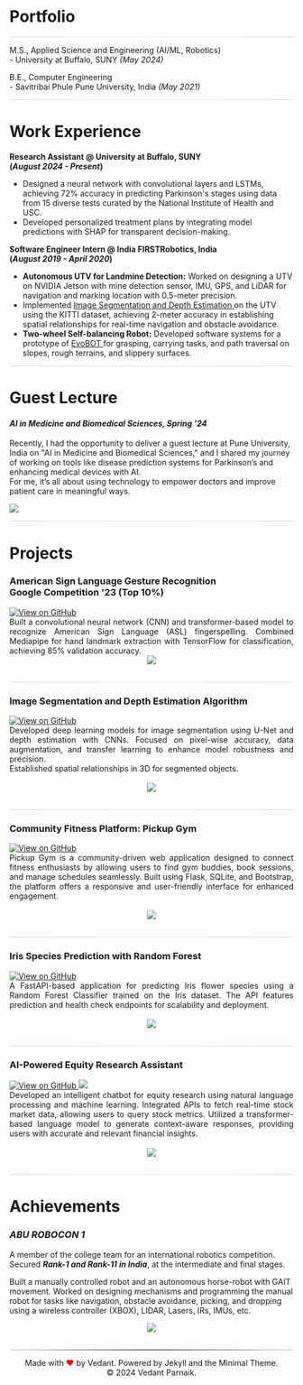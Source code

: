 # Portfolio

<hr style="border: 0; height: 1.1px; background: linear-gradient(to right, #d6d6d6, #e8e8e8, #d6d6d6);">

M.S., Applied Science and Engineering (AI/ML, Robotics) <br>- University at Buffalo, SUNY  _(May 2024)_ <br>

B.E., Computer Engineering <br>- Savitribai Phule Pune University, India  _(May 2021)_

<hr style="border: 0; height: 1px; background: linear-gradient(to right, #d6d6d6, #e8e8e8, #d6d6d6);">


# Work Experience
**Research Assistant @ University at Buffalo, SUNY <br> (_August 2024 - Present_)**
- Designed a neural network with convolutional layers and LSTMs, achieving 72% accuracy in predicting Parkinson's stages using data from 15 diverse tests curated by the National Institute of Health and USC.
- Developed personalized treatment plans by integrating model predictions with SHAP for transparent decision-making.

**Software Engineer Intern @ India FIRSTRobotics, India <br> (_August 2019 - April 2020_)**
- **Autonomous UTV for Landmine Detection:** Worked on designing a UTV on NVIDIA Jetson with mine detection sensor, IMU, GPS, and LiDAR for navigation and marking location with 0.5-meter precision.
- Implemented <a href="https://github.com/vedantparnaik/Image-Segmentation-Depth-Estimation-for-UTV" target="_blank">
  Image Segmentation and Depth Estimation
</a> on the UTV using the KITTI dataset, achieving 2-meter accuracy in establishing spatial relationships for real-time navigation and obstacle avoidance.
- **Two-wheel Self-balancing Robot:** Developed software systems for a prototype of <a href="https://www.iml.fraunhofer.de/en/fields_of_activity/material-flow-systems/iot-and-embedded-systems/evobot.html" target="_blank"> EvoBOT </a> for grasping, carrying tasks, and path traversal on slopes, rough terrains, and slippery surfaces.

<hr style="border: 0; height: 1px; background: linear-gradient(to right, #d6d6d6, #e8e8e8, #d6d6d6);">


# Guest Lecture

#### _AI in Medicine and Biomedical Sciences, Spring '24_

Recently, I had the opportunity to deliver a guest lecture at Pune University, India on "AI in Medicine and Biomedical Sciences," and I shared my journey of working on tools like disease prediction systems for Parkinson’s and enhancing medical devices with AI. <br> For me, it’s all about using technology to empower doctors and improve patient care in meaningful ways.

<a href="AI in MBS.pdf" target="_blank">
  <img src="https://img.shields.io/badge/Check_out_my_Lecture!-8A2BE2">
</a>

<hr style="border: 0; height: 1px; background: linear-gradient(to right, #d6d6d6, #e8e8e8, #d6d6d6);">


# Projects 

### American Sign Language Gesture Recognition <br> Google Competition '23 (Top 10%)

<a href="https://github.com/vedantparnaik/ASL-American-Sign-Language-Fingerspelling-Recognition" target="_blank">
  <img src="https://img.shields.io/badge/GitHub-View_on_GitHub-blue?logo=GitHub" alt="View on GitHub">
</a>


<div style="text-align: justify">Built a convolutional neural network (CNN) and transformer-based model to recognize American Sign Language (ASL) fingerspelling. Combined Mediapipe for hand landmark extraction with TensorFlow for classification, achieving 85% validation accuracy.</div>

<center><img src="images/asl.jpg"/></center>
<br>

<hr style="border: 0; height: 1px; background: linear-gradient(to right, #d6d6d6, #e8e8e8, #d6d6d6);">

### Image Segmentation and Depth Estimation Algorithm

<a href="https://github.com/vedantparnaik/Image-Segmentation-Depth-Estimation-for-UTV" target="_blank">
  <img src="https://img.shields.io/badge/GitHub-View_on_GitHub-red?logo=GitHub" alt="View on GitHub">
</a>

<div style="text-align: justify">Developed deep learning models for image segmentation using U-Net and depth estimation with CNNs. Focused on pixel-wise accuracy, data augmentation, and transfer learning to enhance model robustness and precision. <br>
Established spatial relationships in 3D for segmented objects.
</div>
<br>
<center><img src="images/show_process.png"></center>
<br>

<hr style="border: 0; height: 1px; background: linear-gradient(to right, #d6d6d6, #e8e8e8, #d6d6d6);">

### Community Fitness Platform: Pickup Gym

<a href="https://github.com/vedantparnaik/pickup_gym_website" target="_blank">
  <img src="https://img.shields.io/badge/GitHub-View_on_GitHub-green?logo=GitHub" alt="View on GitHub">
</a>

<div style="text-align: justify">Pickup Gym is a community-driven web application designed to connect fitness enthusiasts by allowing users to find gym buddies, book sessions, and manage schedules seamlessly. Built using Flask, SQLite, and Bootstrap, the platform offers a responsive and user-friendly interface for enhanced engagement.</div>
<br>
<center><img src="images/Landing Page.png"/></center>
<br>

<hr style="border: 0; height: 1px; background: linear-gradient(to right, #d6d6d6, #e8e8e8, #d6d6d6);">

<!--
### Predict Breast Cancer with RF, PCA and SVM using Python

[![Open Notebook](https://img.shields.io/badge/Jupyter-Open_Notebook-blue?logo=Jupyter)](projects/breast-cancer.html)
[![View on GitHub](https://img.shields.io/badge/GitHub-View_on_GitHub-blue?logo=GitHub)](https://github.com/chriskhanhtran/predict-breast-cancer-with-rf-pca-svm/blob/master/breast-cancer.ipynb)

<div style="text-align: justify">In this project I am going to perform comprehensive EDA on the breast cancer dataset, then transform the data using Principal Components Analysis (PCA) and use Support Vector Machine (SVM) model to predict whether a patient has breast cancer.</div>
<br>
<center><img src="images/breast-cancer.png"/></center>
<br>

-->

### Iris Species Prediction with Random Forest

<a href="https://github.com/vedantparnaik/IRIS-classification-with-FastAPI" target="_blank">
  <img src="https://img.shields.io/badge/GitHub-View_on_GitHub-orange?logo=GitHub" alt="View on GitHub">
</a>

<div style="text-align: justify">A FastAPI-based application for predicting Iris flower species using a Random Forest Classifier trained on the Iris dataset. The API features prediction and health check endpoints for scalability and deployment.</div>
<br>
<center><img src="images/iris_landing_page.png"/></center>
<br>

<hr style="border: 0; height: 1px; background: linear-gradient(to right, #d6d6d6, #e8e8e8, #d6d6d6);">

### AI-Powered Equity Research Assistant

<a href="https://github.com/vedantparnaik/Chat-with-PDF--AI-Powered-Chatbot" target="_blank">
  <img src="https://img.shields.io/badge/GitHub-View_on_GitHub-purple?logo=GitHub" alt="View on GitHub">
</a>

<a href="[AI in MBS.pdf](https://chat-with-pdf--ai-powered-chatbot.streamlit.app/)" target="_blank">
  <img src="https://img.shields.io/badge/Website-8A2BE2">
</a>

<div style="text-align: justify">Developed an intelligent chatbot for equity research using natural language processing and machine learning. Integrated APIs to fetch real-time stock market data, allowing users to query stock metrics. Utilized a transformer-based language model to generate context-aware responses, providing users with accurate and relevant financial insights.</div>
<br>
<center><img src="images/newversion.png"/></center>
<br>

<hr style="border: 0; height: 1px; background: linear-gradient(to right, #d6d6d6, #e8e8e8, #d6d6d6);">


# Achievements

### _ABU ROBOCON 1_

A member of the college team for an international robotics competition.  
Secured **_Rank-1 and Rank-11 in India_**, at the intermediate and final stages.

Built a manually controlled robot and an autonomous horse-robot with GAIT movement.
Worked on designing mechanisms and programming the manual robot for tasks
like navigation, obstacle avoidance, picking, and dropping using a wireless controller (XBOX), LIDAR, Lasers, IRs, IMUs, etc.

<center><img src="images/IMG_8568.jpg"/></center>
<br>

<hr style="border: 0; height: 1px; background: linear-gradient(to right, #ccc, #000, #ccc);">

<center>
  Made with <span style="color: red;">&#10084;</span> by Vedant. Powered by Jekyll and the Minimal Theme. <br>
  © 2024 Vedant Parnaik.
</center>


